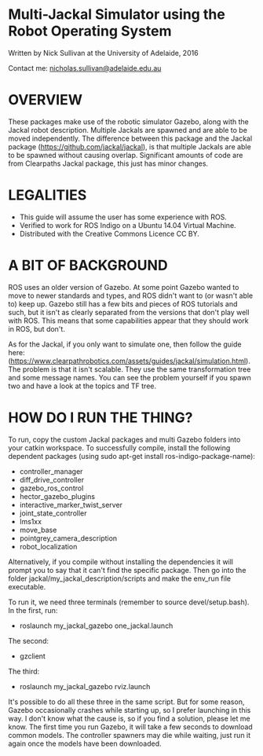 # Multi-Jackal Simulator using the Robot Operating System

Written by Nick Sullivan at the University of Adelaide, 2016

Contact me: nicholas.sullivan@adelaide.edu.au


# OVERVIEW
These packages make use of the robotic simulator Gazebo, along with the Jackal robot description.
Multiple Jackals are spawned and are able to be moved independently. The difference between this
package and the Jackal package (https://github.com/jackal/jackal), is that multiple Jackals are
able to be spawned without causing overlap. Significant amounts of code are from Clearpaths Jackal
package, this just has minor changes.


# LEGALITIES
 - This guide will assume the user has some experience with ROS. 
 - Verified to work for ROS Indigo on a Ubuntu 14.04 Virtual Machine.
 - Distributed with the Creative Commons Licence CC BY.


# A BIT OF BACKGROUND
ROS uses an older version of Gazebo. At some point Gazebo wanted to move to newer standards and types, and ROS
didn't want to (or wasn't able to) keep up. Gazebo still has a few bits and pieces of ROS tutorials and such, but
it isn't as clearly separated from the versions that don't play well with ROS. This means that some 
capabilities appear that they should work in ROS, but don't.

As for the Jackal, if you only want to simulate one, then follow the guide here: 
(https://www.clearpathrobotics.com/assets/guides/jackal/simulation.html). The problem is that it isn't scalable.
They use the same transformation tree and some message names. You can see the problem yourself if you spawn two 
and have a look at the topics and TF tree.


# HOW DO I RUN THE THING?

To run, copy the custom Jackal packages and multi Gazebo folders into your catkin workspace. To successfully compile,
install the following dependent packages (using sudo apt-get install ros-indigo-package-name):
 - controller_manager
 - diff_drive_controller
 - gazebo_ros_control
 - hector_gazebo_plugins
 - interactive_marker_twist_server
 - joint_state_controller
 - lms1xx
 - move_base
 - pointgrey_camera_description
 - robot_localization

Alternatively, if you compile without installing the dependencies it will prompt you to say that it can't find the
specific package. Then go into the folder jackal/my_jackal_description/scripts and make the env_run file
executable.

To run it, we need three terminals (remember to source devel/setup.bash). In the first, run:
- roslaunch my_jackal_gazebo one_jackal.launch

The second:
- gzclient

The third:
- roslaunch my_jackal_gazebo rviz.launch

It's possible to do all these three in the same script. But for some reason, Gazebo occasionally crashes while starting 
up, so I prefer launching in this way. I don't know what the cause is, so if you find a solution, please let me know. 
The first time you run Gazebo, it will take a few seconds to download common models. The controller spawners may die
while waiting, just run it again once the models have been downloaded.
